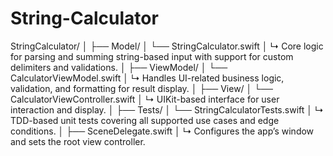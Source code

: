 # String-Calculator

StringCalculator/
│
├── Model/
│   └── StringCalculator.swift
│       ↳ Core logic for parsing and summing string-based input with support for custom delimiters and validations.
│
├── ViewModel/
│   └── CalculatorViewModel.swift
│       ↳ Handles UI-related business logic, validation, and formatting for result display.
│
├── View/
│   └── CalculatorViewController.swift
│       ↳ UIKit-based interface for user interaction and display.
│
├── Tests/
│   └── StringCalculatorTests.swift
│       ↳ TDD-based unit tests covering all supported use cases and edge conditions.
│
├── SceneDelegate.swift
│       ↳ Configures the app’s window and sets the root view controller.
